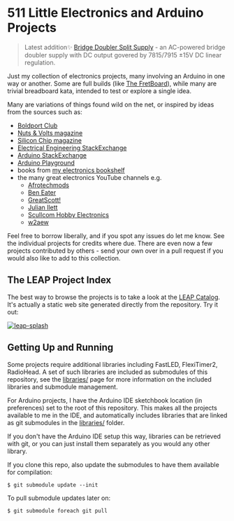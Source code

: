 # 511 Little Electronics and Arduino Projects

> Latest addition:sparkles: [Bridge Doubler Split Supply](./Electronics101/Power/BridgeDoublerSplitSupply) - an AC-powered bridge doubler supply with DC output govered by 7815/7915 ±15V DC linear regulation.

Just my collection of electronics projects, many involving an Arduino in one way or another.
Some are full builds (like [The FretBoard](./FretBoard)),
while many are trivial breadboard kata, intended to test or explore a single idea.

Many are variations of things found wild on the net, or inspired by ideas from the sources such as:

* [Boldport Club](https://www.boldport.club/)
* [Nuts & Volts magazine](https://www.nutsvolts.com/)
* [Silicon Chip magazine](https://www.siliconchip.com.au/)
* [Electrical Engineering StackExchange](https://electronics.stackexchange.com/)
* [Arduino StackExchange](https://arduino.stackexchange.com/)
* [Arduino Playground](https://playground.arduino.cc/)
* books from [my electronics bookshelf](https://www.goodreads.com/review/list/17475014-paul?shelf=electronics)
* the many great electronics YouTube channels e.g.
    * [Afrotechmods](https://www.youtube.com/channel/UCosnWgi3eorc1klEQ8pIgJQ)
    * [Ben Eater](https://www.youtube.com/channel/UCS0N5baNlQWJCUrhCEo8WlA)
    * [GreatScott!](https://www.youtube.com/channel/UC6mIxFTvXkWQVEHPsEdflzQ)
    * [Julian Ilett](https://www.youtube.com/channel/UCmHvGf00GDuPYG9DZqQKd9A)
    * [Scullcom Hobby Electronics](https://www.youtube.com/channel/UCDqryeq1kMDSEQwltWqASrA)
    * [w2aew](https://www.youtube.com/channel/UCiqd3GLTluk2s_IBt7p_LjA)

Feel free to borrow liberally, and if you spot any issues do let me know. See the individual projects for credits where due.
There are even now a few projects contributed by others - send your own over in a pull request
if you would also like to add to this collection.

## The LEAP Project Index

The best way to browse the projects is to take a look at the
[LEAP Catalog](https://leap.tardate.com/).
It's actually a static web site generated directly from the repository. Try it out:

[![leap-splash](./catalog/assets/images/leap-splash.png?raw=true)](https://leap.tardate.com/)

## Getting Up and Running

Some projects require additional libraries including FastLED, FlexiTimer2, RadioHead.
A set of such libraries are included as submodules of this repository,
see the [libraries/](./libraries) page for more information on the included libraries and submodule management.

For Arduino projects, I have the Arduino IDE sketchbook location (in preferences) set to the root of this repository.
This makes all the projects available to me in the IDE, and automatically includes libraries
that are linked as git submodules in the [libraries/](./libraries) folder.

If you don't have the Arduino IDE setup this way, libraries can be retrieved with git,
or you can just install them separately as you would any other library.

If you clone this repo, also update the submodules to have them available for compilation:

    $ git submodule update --init

To pull submodule updates later on:

    $ git submodule foreach git pull
